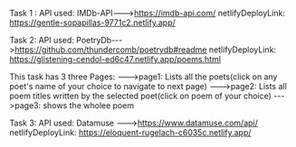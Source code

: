 Task 1 :
API used: IMDb-API--->https://imdb-api.com/
netlifyDeployLink: https://gentle-sopapillas-9771c2.netlify.app/

Task 2:
API used: PoetryDb--->https://github.com/thundercomb/poetrydb#readme
netlifyDeployLink: https://glistening-cendol-ed6c47.netlify.app/poems.html

This task has 3 three Pages:
--->page1: Lists all the poets(click on any poet's name of your choice to navigate to next page)
--->page2: Lists all poem titles written by the selected poet(click on poem of your choice)
--->page3: shows the wholee poem

Task 3:
API used: Datamuse --->https://www.datamuse.com/api/
netlifyDeployLink: https://eloquent-rugelach-c6035c.netlify.app/

